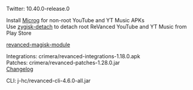 Twitter: 10.40.0-release.0  

Install [Microg](https://github.com/ReVanced/GmsCore/releases) for non-root YouTube and YT Music APKs  
Use [zygisk-detach](https://github.com/j-hc/zygisk-detach) to detach root ReVanced YouTube and YT Music from Play Store  

[revanced-magisk-module](https://github.com/j-hc/revanced-magisk-module)
  
Integrations: crimera/revanced-integrations-1.18.0.apk  
Patches: crimera/revanced-patches-1.28.0.jar  
[Changelog](https://github.com/crimera/piko/releases/tag/v1.28.0)

CLI: j-hc/revanced-cli-4.6.0-all.jar    

